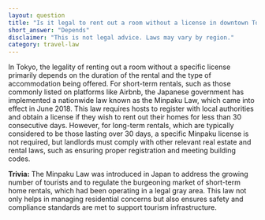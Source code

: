 ```yaml
---
layout: question
title: "Is it legal to rent out a room without a license in downtown Tokyo?"
short_answer: "Depends"
disclaimer: "This is not legal advice. Laws may vary by region."
category: travel-law
---
```

In Tokyo, the legality of renting out a room without a specific license primarily depends on the duration of the rental and the type of accommodation being offered. For short-term rentals, such as those commonly listed on platforms like Airbnb, the Japanese government has implemented a nationwide law known as the Minpaku Law, which came into effect in June 2018. This law requires hosts to register with local authorities and obtain a license if they wish to rent out their homes for less than 30 consecutive days. However, for long-term rentals, which are typically considered to be those lasting over 30 days, a specific Minpaku license is not required, but landlords must comply with other relevant real estate and rental laws, such as ensuring proper registration and meeting building codes.

**Trivia:** The Minpaku Law was introduced in Japan to address the growing number of tourists and to regulate the burgeoning market of short-term home rentals, which had been operating in a legal gray area. This law not only helps in managing residential concerns but also ensures safety and compliance standards are met to support tourism infrastructure.
